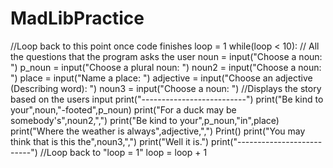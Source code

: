 # MadLibPractice
//Loop back to this point once code finishes
loop = 1
while(loop < 10):
// All the questions that the program asks the user
noun = input("Choose a noun: ")
p_noun = input("Choose a plural noun: ")
noun2 = input("Choose a noun: ")
place = input("Name a place: ")
adjective = input("Choose an adjective (Describing word): ")
noun3 = input("Choose a noun: ")
//Displays the story based on the users input
print("--------------------------")
print("Be kind to your",noun,"-footed",p_noun)
print("For a duck may be somebody's",noun2,",")
print("Be kind to your",p_noun,"in",place)
print("Where the weather is always",adjective,",")
Print()
print("You may think that is this the",noun3,",")
print("Well it is.")
print("--------------------------")
//Loop back to "loop = 1"
loop = loop + 1
